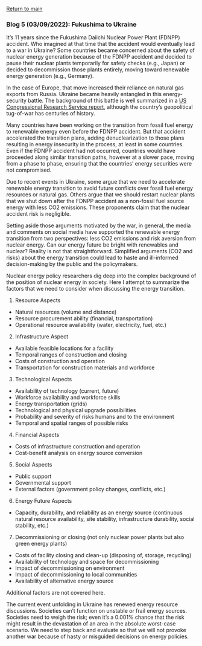 <a href="https://misayasu.github.io/">Return to main</a><br/>

### Blog 5 (03/09/2022): Fukushima to Ukraine

It’s 11 years since the Fukushima Daiichi Nuclear Power Plant (FDNPP) accident. Who imagined at that time that the accident would eventually lead to a war in Ukraine?
Some countries became concerned about the safety of nuclear energy generation because of the FDNPP accident and decided to pause their nuclear plants temporarily for safety checks (e.g., Japan) or decided to decommission those plants entirely, moving toward renewable energy generation (e.g., Germany). 

In the case of Europe, that move increased their reliance on natural gas exports from Russia. Ukraine became heavily entangled in this energy-security battle. The background of this battle is well summarized in a <a href="https://crsreports.congress.gov/product/pdf/IF/IF11138" target="_blank">US Congressional Research Service report</a>, although the country’s geopolitical tug-of-war has centuries of history.

Many countries have been working on the transition from fossil fuel energy to renewable energy even before the FDNPP accident. But that accident accelerated the transition plans, adding denuclearization to those plans resulting in energy insecurity in the process, at least in some countries. Even if the FDNPP accident had not occurred, countries would have proceeded along similar transition paths, however at a slower pace, moving from a phase to phase, ensuring that the countries’ energy securities were not compromised.

Due to recent events in Ukraine, some argue that we need to accelerate renewable energy transition to avoid future conflicts over fossil fuel energy resources or natural gas. Others argue that we should restart nuclear plants that we shut down after the FDNPP accident as a non-fossil fuel source energy with less CO2 emissions. These proponents claim that the nuclear accident risk is negligible.

Setting aside those arguments motivated by the war, in general, the media and comments on social media have supported the renewable energy transition from two perspectives: less CO2 emissions and risk aversion from nuclear energy. Can our energy future be bright with renewables and nuclear? Reality is not that straightforward. Simplified arguments (CO2 and risks) about the energy transition could lead to haste and ill-informed decision-making by the public and the policymakers. 

Nuclear energy policy researchers dig deep into the complex background of the position of nuclear energy in society. Here I attempt to summarize the factors that we need to consider when discussing the energy transition.

1. Resource Aspects
- Natural resources (volume and distance)
- Resource procurement ability (financial, transportation)
- Operational resource availability (water, electricity, fuel, etc.)

2. Infrastructure Aspect
- Available feasible locations for a facility 
- Temporal ranges of construction and closing
- Costs of construction and operation
- Transportation for construction materials and workforce

3. Technological Aspects
- Availability of technology (current, future)
- Workforce availability and workforce skills
- Energy transportation (grids)
- Technological and physical upgrade possibilities 
- Probability and severity of risks humans and to the environment
- Temporal and spatial ranges of possible risks

4. Financial Aspects
- Costs of infrastructure construction and operation
- Cost-benefit analysis on energy source conversion

5. Social Aspects
- Public support
- Governmental support
- External factors (government policy changes, conflicts, etc.)

6. Energy Future Aspects
- Capacity, durability, and reliability as an energy source (continuous natural resource availability, site stability, infrastructure durability, social stability, etc.)

7. Decommissioning or closing (not only nuclear power plants but also green energy plants)
- Costs of facility closing and clean-up (disposing of, storage, recycling)
- Availability of technology and space for decommissioning
- Impact of decommissioning on environment 
- Impact of decommissioning to local communities
- Availability of alternative energy source

Additional factors are not covered here.

The current event unfolding in Ukraine has renewed energy resource discussions. Societies can’t function on unstable or frail energy sources. Societies need to weigh the risk; even it’s a 0.001% chance that the risk might result in the devastation of an area in the absolute worst-case scenario. We need to step back and evaluate so that we will not provoke another war because of hasty or misguided decisions on energy policies.



